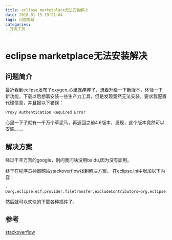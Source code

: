 ```yaml
---
title: eclipse marketplace无法安装解决
date: 2018-01-15 19:21:04
tags: 问题答疑
categories:
- 开发工具
---
```

# eclipse marketplace无法安装解决

## 问题简介

最近看到eclipse发布了oxygen,心里就痒痒了，想着升级一下新版本，体验一下新功能，下载以后想着安装一些生产力工具，但是发现竟然无法安装，要求我配置代理信息，并且报以下错误：
```
Proxy Authentication Required Error
```
 心里一下子就有一千万个草泥马，再返回之前4.6版本，发现，这个版本竟然可以安装。。。。
 
 ## 解决方案
 
 经过千辛万苦的google，别问我问啥没用baidu,因为没有卵用。
 
 终于在程序员神器网站stackoverflow找到解决方案。
 在eclipse.ini中增加以下内容：
 ```
 -Dorg.eclipse.ecf.provider.filetransfer.excludeContributors=org.eclipse.ecf.provider.filetransfer.httpclient4
 ```
 
 然后就可以欢快的下载各种插件了。
 
 
 ## 参考
 
 [stackoverflow](https://stackoverflow.com/questions/39576290/eclipse-neon-http-proxy-authentication-required-error)